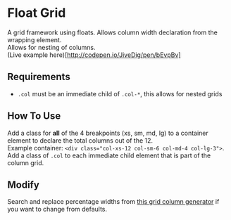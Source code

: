 # Float Grid
A grid framework using floats. Allows column width declaration from the wrapping element.
<br />Allows for nesting of columns.
<br />(Live example here)[http://codepen.io/JiveDig/pen/bEvpBv]

## Requirements
* `.col` must be an immediate child of `.col-*`, this allows for nested grids

## How To Use
Add a class for **all** of the 4 breakpoints (xs, sm, md, lg) to a container element to declare the total columns out of the 12.<br />
Example container: `<div class="col-xs-12 col-sm-6 col-md-4 col-lg-3">`.<br />
Add a class of `.col` to each immediate child element that is part of the column grid.

## Modify
Search and replace percentage widths from [this grid column generator](http://thestizmedia.com/grid-column-generator/) if you want to change from defaults.
